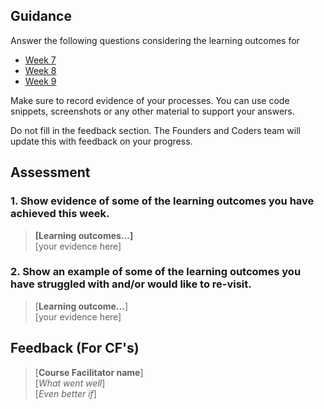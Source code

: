 ## Guidance
Answer the following questions considering the learning outcomes for
- [Week 7](https://learn.foundersandcoders.com/course/syllabus/developer/project-1-server/learning-outcomes/)
- [Week 8](https://learn.foundersandcoders.com/course/syllabus/developer/project-1-frontend/learning-outcomes/)
- [Week 9](https://learn.foundersandcoders.com/course/syllabus/developer/project-1-test-deploy/learning-outcomes/)

Make sure to record evidence of your processes. You can use code snippets, screenshots or any other material to support your answers.

Do not fill in the feedback section. The Founders and Coders team will update this with feedback on your progress.

## Assessment
 ### 1. Show evidence of some of the learning outcomes you have achieved this week.
> **[Learning outcomes...]**  
> [your evidence here]

 ### 2. Show an example of some of the learning outcomes you have struggled with and/or would like to re-visit.
> [**Learning outcome...**]  
> [your evidence here]

## Feedback (For CF's)
> [**Course Facilitator name**]  
> [*What went well*]  
> [*Even better if*]